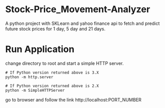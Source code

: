 # Stock-Price_Movement-Analyzer
A python project with SKLearn and yahoo finance api to fetch and predict future stock prices for 1 day, 5 day and 21 days.

# Run Application

change directory to root and start a simple HTTP server.

```
# If Python version returned above is 3.X
python -m http.server

# If Python version returned above is 2.X
python -m SimpleHTTPServer
```

go to browser and follow the link http://localhost:PORT_NUMBER
